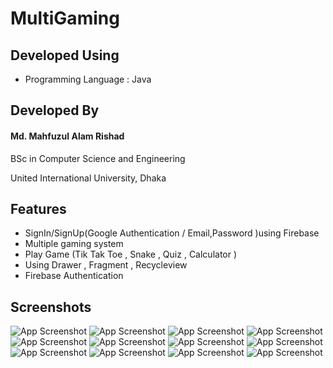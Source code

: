 # MultiGaming
## Developed Using
- Programming Language : Java

## Developed By

#### Md. Mahfuzul Alam Rishad

BSc in Computer Science and Engineering

United International University, Dhaka


## Features

- SignIn/SignUp(Google Authentication / Email,Password )using Firebase
- Multiple gaming system
- Play Game (Tik Tak Toe , Snake , Quiz , Calculator )
- Using Drawer , Fragment , Recycleview 
- Firebase Authentication


## Screenshots

![App Screenshot](https://github.com/AlamRishad/MultiGaming/blob/master/ScreenShoot/Calculator.PNG?raw=true)
![App Screenshot](https://github.com/AlamRishad/MultiGaming/blob/master/ScreenShoot/emailpasslogin.PNG?raw=true)
![App Screenshot](https://github.com/AlamRishad/MultiGaming/blob/master/ScreenShoot/endquiz.PNG?raw=true)
![App Screenshot](https://github.com/AlamRishad/MultiGaming/blob/master/ScreenShoot/endtiktaktoe.PNG?raw=true)
![App Screenshot](https://github.com/AlamRishad/MultiGaming/blob/master/ScreenShoot/homepage.PNG?raw=true)
![App Screenshot](https://github.com/AlamRishad/MultiGaming/blob/master/ScreenShoot/logIn.PNG?raw=true)
![App Screenshot](https://github.com/AlamRishad/MultiGaming/blob/master/ScreenShoot/logout.PNG?raw=true)
![App Screenshot](https://github.com/AlamRishad/MultiGaming/blob/master/ScreenShoot/playTictoktoe.PNG?raw=true)
![App Screenshot](https://github.com/AlamRishad/MultiGaming/blob/master/ScreenShoot/register.PNG?raw=true)
![App Screenshot](https://github.com/AlamRishad/MultiGaming/blob/master/ScreenShoot/registration.PNG?raw=true)
![App Screenshot](https://github.com/AlamRishad/MultiGaming/blob/master/ScreenShoot/startcalculator.PNG?raw=true)
![App Screenshot](https://github.com/AlamRishad/MultiGaming/blob/master/ScreenShoot/startquiz.PNG?raw=true)

